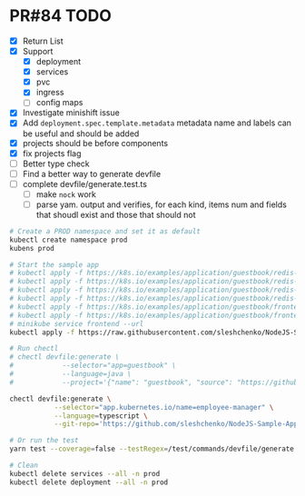 # PR#84 TODO

- [x] Return List
- [x] Support
  - [x] deployment
  - [x] services
  - [x] pvc
  - [x] ingress
  - [ ] config maps
- [x] Investigate minishift issue
- [x] Add `deployment.spec.template.metadata` metadata name and labels can be useful and should be added
- [x] projects should be before components
- [x] fix projects flag
- [ ] Better type check
- [ ] Find a better way to generate devfile
- [ ] complete devfile/generate.test.ts
  - [ ] make `nock` work
  - [ ] parse yam. output and verifies, for each kind, items num and fields that shoudl exist and those that should not

```bash
# Create a PROD namespace and set it as default
kubectl create namespace prod
kubens prod

# Start the sample app
# kubectl apply -f https://k8s.io/examples/application/guestbook/redis-master-deployment.yaml
# kubectl apply -f https://k8s.io/examples/application/guestbook/redis-master-service.yaml
# kubectl apply -f https://k8s.io/examples/application/guestbook/redis-slave-deployment.yaml
# kubectl apply -f https://k8s.io/examples/application/guestbook/redis-slave-service.yaml
# kubectl apply -f https://k8s.io/examples/application/guestbook/frontend-deployment.yaml
# kubectl apply -f https://k8s.io/examples/application/guestbook/frontend-service.yaml
# minikube service frontend --url
kubectl apply -f https://raw.githubusercontent.com/sleshchenko/NodeJS-Sample-App/dockerCon/deploy_k8s.yaml

# Run chectl
# chectl devfile:generate \
#            --selector="app=guestbook" \
#            --language=java \
#            --project='{"name": "guestbook", "source": "https://github.com/kubernetes/examples.git"}'

chectl devfile:generate \
           --selector="app.kubernetes.io/name=employee-manager" \
           --language=typescript \
           --git-repo='https://github.com/sleshchenko/NodeJS-Sample-App.git'

# Or run the test
yarn test --coverage=false --testRegex=/test/commands/devfile/generate.test.ts

# Clean
kubectl delete services --all -n prod
kubectl delete deployment --all -n prod
```